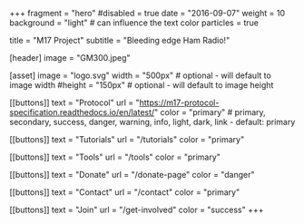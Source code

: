 +++
fragment = "hero"
#disabled = true
date = "2016-09-07"
weight = 10
background = "light" # can influence the text color
particles = true

title = "M17 Project"
subtitle = "Bleeding edge Ham Radio!"

[header]
  image = "GM300.jpeg"

[asset]
  image = "logo.svg"
  width = "500px" # optional - will default to image width
  #height = "150px" # optional - will default to image height

[[buttons]]
  text = "Protocol"
  url = "https://m17-protocol-specification.readthedocs.io/en/latest/"
  color = "primary" # primary, secondary, success, danger, warning, info, light, dark, link - default: primary

[[buttons]]
  text = "Tutorials"
  url = "/tutorials"
  color = "primary"

[[buttons]]
  text = "Tools"
  url = "/tools"
  color = "primary"

[[buttons]]
  text = "Donate"
  url = "/donate-page"
  color = "danger"

[[buttons]]
  text = "Contact"
  url = "/contact"
  color = "primary"

[[buttons]]
  text = "Join"
  url = "/get-involved"
  color = "success"
+++
